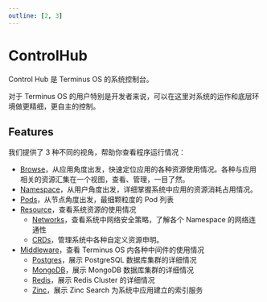 ```yaml
---
outline: [2, 3]
---
```


# ControlHub

Control Hub 是 Terminus OS 的系统控制台。

对于 Terminus OS 的用户特别是开发者来说，可以在这里对系统的运作和底层环境做更精细，更自主的控制。

## Features

我们提供了 3 种不同的视角，帮助你查看程序运行情况：

- [Browse](./browse.md)，从应用角度出发，快速定位应用的各种资源使用情况。各种与应用相关的资源汇集在一个视图，查看、管理，一目了然。
- [Namespace](./namespace.md)，从用户角度出发，详细掌握系统中应用的资源消耗占用情况。
- [Pods](./pods.md)，从节点角度出发，最细颗粒度的 Pod 列表
- [Resource](./resource.md)，查看系统资源的使用情况
  - [Networks](./resource.md#network)，查看系统中网络安全策略，了解各个 Namespace 的网络连通性
  - [CRDs](./resource.md#crds)，管理系统中各种自定义资源申明。
- [Middleware](./middleware.md)，查看 Terminus OS 内各种中间件的使用情况
  - [Postgres](./middleware.md#postgres)，展示 PostgreSQL 数据库集群的详细情况
  - [MongoDB](./middleware.md#mongodb)，展示 MongoDB 数据库集群的详细情况
  - [Redis](./middleware.md#redis)，展示 Redis Cluster 的详细情况
  - [Zinc](./middleware.md#zinc)，展示 Zinc Search 为系统中应用建立的索引服务
